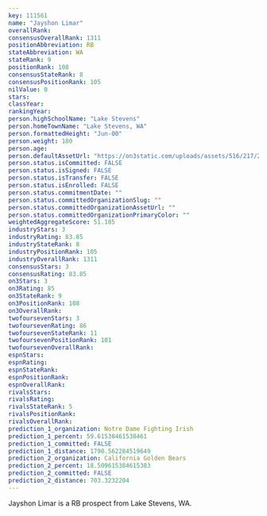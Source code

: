 ```yaml
---
key: 111561
name: "Jayshon Limar"
overallRank: 
consensusOverallRank: 1311
positionAbbreviation: RB
stateAbbreviation: WA
stateRank: 9
positionRank: 108
consensusStateRank: 8
consensusPositionRank: 105
nilValue: 0
stars: 
classYear: 
rankingYear: 
person.highSchoolName: "Lake Stevens"
person.homeTownName: "Lake Stevens, WA"
person.formattedHeight: "Jun-00"
person.weight: 180
person.age: 
person.defaultAssetUrl: "https://on3static.com/uploads/assets/516/217/217516.png"
person.status.isCommitted: FALSE
person.status.isSigned: FALSE
person.status.isTransfer: FALSE
person.status.isEnrolled: FALSE
person.status.commitmentDate: ""
person.status.committedOrganizationSlug: ""
person.status.committedOrganizationAssetUrl: ""
person.status.committedOrganizationPrimaryColor: ""
weightedAggregateScore: 51.185
industryStars: 3
industryRating: 83.85
industryStateRank: 8
industryPositionRank: 105
industryOverallRank: 1311
consensusStars: 3
consensusRating: 83.85
on3Stars: 3
on3Rating: 85
on3StateRank: 9
on3PositionRank: 108
on3OverallRank: 
twofoursevenStars: 3
twofoursevenRating: 86
twofoursevenStateRank: 11
twofoursevenPositionRank: 101
twofoursevenOverallRank: 
espnStars: 
espnRating: 
espnStateRank: 
espnPositionRank: 
espnOverallRank: 
rivalsStars: 
rivalsRating: 
rivalsStateRank: 5
rivalsPositionRank: 
rivalsOverallRank: 
prediction_1_organization: Notre Dame Fighting Irish
prediction_1_percent: 59.61538461538461
prediction_1_committed: FALSE
prediction_1_distance: 1790.562284519649
prediction_2_organization: California Golden Bears
prediction_2_percent: 18.509615384615383
prediction_2_committed: FALSE
prediction_2_distance: 703.3232204
---
```

Jayshon Limar is a RB prospect from Lake Stevens, WA.